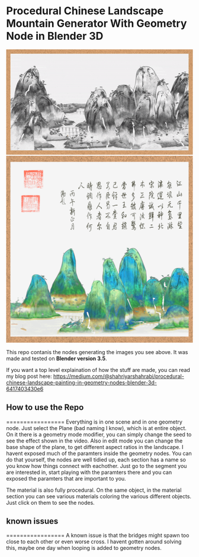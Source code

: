 Procedural Chinese Landscape Mountain Generator With Geometry Node in Blender 3D
=================

![screenshot](documentation/16By9AsGif.gif)
![screenshot](documentation/ChineseLandscapePainting.gif)

This repo contanis the nodes generating the images you see above. It was made and tested on **Blender version 3.5**. 

If you want a top level explaination of how the stuff are made, you can read my blog post here: https://medium.com/@shahriyarshahrabi/procedural-chinese-landscape-painting-in-geometry-nodes-blender-3d-6417403430e6

## How to use the Repo
=================
Everything is in one scene and in one geometry node. Just select the Plane (bad naming I know), which is at entire object. On it there is a geometry mode modifier, you can simply change the seed to see the effect shown in the video. Also in edit mode you can change the base shape of the plane, to get different aspect ratios in the landscape. 
I havent exposed much of the paramters inside the geometry nodes. You can do that yourself, the nodes are well tidied up, each section has a name so you know how things connect with eachother. Just go to the segment you are interested in, start playing with the paramters there and you can exposed the paramters that are important to you. 

The material is also fully procedural. On the same object, in the material section you can see various materials coloring the various different objects. Just click on them to see the nodes. 

## known issues
=================
A known issue is that the bridges might spawn too close to each other or even worse cross. I havent gotten around solving this, maybe one day when looping is added  to geometry nodes. 
